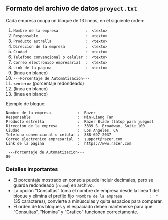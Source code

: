 ## Formato del archivo de datos `proyect.txt`

Cada empresa ocupa un bloque de 13 líneas, en el siguiente orden:

1. `Nombre de la empresa            :  <texto>`
2. `Responsable                     :  <texto>`
3. `Producto estrella               :  <texto>`
4. `Direccion de la empresa        	:  <texto>`
5. `Ciudad                          :  <texto>`
6. `Telefono convencional o celular	:  <texto>`
7. `Correo electronico empresarial  :  <texto>`
8. `Link de la pagina               :  <texto>`
9. (línea en blanco)
10. `---Porcentaje de Automatizacion---`
11. `<entero>` (porcentaje redondeado)
12. (línea en blanco)
13. (línea en blanco)

Ejemplo de bloque:
```
Nombre de la empresa            :  Razer 
Responsable                     :  Min-Liang Tan 
Producto estrella               :  Razer Blade (latop para juegos) 
Direccion de la empresa	        :  3339 S. Broadway, Suite 100 
Ciudad                          :  Los Angeles, CA 
Telefono convencional o celular	:  888-697-2037 
Correo electronico empresarial  :  support@razer.com 
Link de la pagina               :  https://www.razer.com 

 ---Porcentaje de Automatizacion--- 
80 

```

### Detalles importantes
- El porcentaje mostrado en consola puede incluir decimales, pero se guarda redondeado (`round`) en archivo.
- La opción “Consultas” toma el nombre de empresa desde la línea 1 del bloque y elimina el prefijo fijo `"Nombre de la empresa            :  "` (35 caracteres), convierte a minúsculas y quita espacios para comparar.
- El orden de los bloques y el espaciado deben mantenerse para que “Consultas”, “Nomina” y “Grafico” funcionen correctamente.


